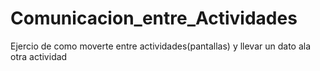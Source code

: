 # Comunicacion_entre_Actividades
Ejercio de como moverte entre actividades(pantallas) y llevar un dato ala otra actividad
